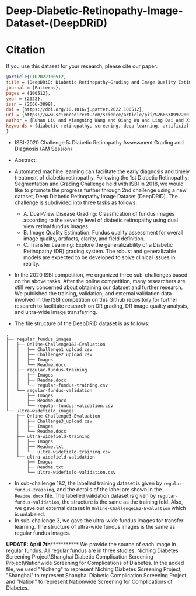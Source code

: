 # Deep-Diabetic-Retinopathy-Image-Dataset-(DeepDRiD)

# Citation
If you use this dataset for your research, please cite our paper:
```bib
@article{LIU2022100512,
title = {DeepDRiD: Diabetic Retinopathy—Grading and Image Quality Estimation Challenge},
journal = {Patterns},
pages = {100512},
year = {2022},
issn = {2666-3899},
doi = {https://doi.org/10.1016/j.patter.2022.100512},
url = {https://www.sciencedirect.com/science/article/pii/S2666389922001040},
author = {Ruhan Liu and Xiangning Wang and Qiang Wu and Ling Dai and Xi Fang and Tao Yan and Jaemin Son and Shiqi Tang and Jiang Li and Zijian Gao and Adrian Galdran and J.M. Poorneshwaran and Hao Liu and Jie Wang and Yerui Chen and Prasanna Porwal and Gavin Siew {Wei Tan} and Xiaokang Yang and Chao Dai and Haitao Song and Mingang Chen and Huating Li and Weiping Jia and Dinggang Shen and Bin Sheng and Ping Zhang},
keywords = {diabetic retinopathy, screening, deep learning, artificial intelligence, challenge, retinal image, image quality analysis, ultra-widefield, fundus image},
}
```

* ISBI-2020 Challenge 5: Diabetic Retinopathy Assessment Grading and Diagnosis (AM Session)

* Abstract: 
* Automated machine learning can facilitate the early diagnosis and timely treatment of diabetic retinopathy. Following the 1st Diabetic Retinopathy: Segmentation and Grading Challenge held with ISBI in 2018, we would like to promote the progress further through 2nd challenge using a new dataset, Deep Diabetic Retinopathy Image Dataset (DeepDRiD). The challenge is subdivided into three tasks as follows:
    * A. Dual-View Disease Grading: Classification of fundus images according to the severity level of diabetic retinopathy using dual view retinal fundus images.
    * B. Image Quality Estimation: Fundus quality assessment for overall image quality, artifacts, clarity, and field definition.
    * C. Transfer Learning: Explore the generalizability of a Diabetic Retinopathy (DR) grading system. The robust and generalizable models are expected to be developed to solve clinical issues in reality.

* In the 2020 ISBI competition, we organized three sub-challenges based on the above tasks. After the online competition, many researchers are still very concerned about obtaining our dataset and further research. We published the training, validation, and external validation data involved in the ISBI competition on this Github repository for further research to facilitate research on DR grading, DR image quality analysis, and ultra-wide image transferring.
* The file structure of the DeepDRiD dataset is as follows:
```
.
├── regular_fundus_images
│   ├── Online-Challenge1&2-Evaluation
│   │   ├── Challenge1_upload.csv
│   │   ├── Challenge2_upload.csv
│   │   ├── Images
│   │   └── Readme.docx
│   ├── regular-fundus-training
│   │   ├── Images
│   │   ├── Readme.docx
│   │   └── regular-fundus-training.csv
│   └── regular-fundus-validation
│       ├── Images
│       ├── Readme.docx
│       └── regular-fundus-validation.csv
└── ultra-widefield_images
    ├── Online-Challenge3-Evaluation
    │   ├── Challenge3_upload.csv
    │   ├── Images
    │   └── Readme.docx
    ├── ultra-widefield-training
    │   ├── Images
    │   ├── Readme.txt
    │   └── ultra-widefield-training.csv
    └── ultra-widefield-validation
        ├── Images
        ├── Readme.txt
        └── ultra-widefield-validation.csv
```

* In sub-challenge 1&2, the labelled training dataset is given by `regular-fundus-training`, and the details of the label are shown in the `Readme.docx` file. The labelled validation dataset is given by `regular-fundus-validation`, the structure is the same as the training fold. Also, we gave our external dataset in `Online-Challenge1&2-Evaluation` which is unlabeled.
* In sub-challenge 3, we gave the ultra-wide fundus images for transfer learning. The structure of ultra-wide fundus images is the same as regular fundus images.


****************************UPDATE: April 7th***************************************
We provide the source of each image in regular fundus. All regular fundus are in three studies: Niching Diabetes Screening Project\Shanghai Diabetic Complication Screening Project\Nationwide Screening for Complications of Diabetes. In the added file, we used "Nicheng" to represent Niching Diabetes Screening Project, "Shanghai" to represent Shanghai Diabetic Complication Screening Project, and "Nation" to represent Nationwide Screening for Complications of Diabetes.

